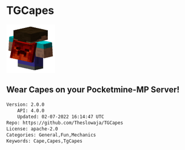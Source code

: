 # TGCapes
<img src="https://raw.githubusercontent.com/Theslowaja/TGCapes/db86cf3ff7552ccbe432404d4a051b7275d6f3d3/cape.png" width="128" height="128" />

## Wear Capes on your Pocketmine-MP Server!
```properties
Version: 2.0.0
    API: 4.0.0
    Updated: 02-07-2022 16:14:47 UTC
Repo: https://github.com/Theslowaja/TGCapes
License: apache-2.0
Categories: General,Fun,Mechanics
Keywords: Cape,Capes,TgCapes
```